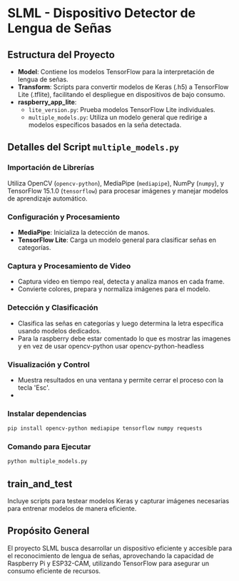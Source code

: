 # SLML - Dispositivo Detector de Lengua de Señas

## Estructura del Proyecto

- **Model**: Contiene los modelos TensorFlow para la interpretación de lengua de señas.
- **Transform**: Scripts para convertir modelos de Keras (.h5) a TensorFlow Lite (.tflite), facilitando el despliegue en dispositivos de bajo consumo.
- **raspberry_app_lite**:
  - `lite_version.py`: Prueba modelos TensorFlow Lite individuales.
  - `multiple_models.py`: Utiliza un modelo general que redirige a modelos específicos basados en la seña detectada.

## Detalles del Script `multiple_models.py`

### Importación de Librerías
Utiliza OpenCV (`opencv-python`), MediaPipe (`mediapipe`), NumPy (`numpy`), y TensorFlow 15.1.0 (`tensorflow`) para procesar imágenes y manejar modelos de aprendizaje automático.

### Configuración y Procesamiento
- **MediaPipe**: Inicializa la detección de manos.
- **TensorFlow Lite**: Carga un modelo general para clasificar señas en categorías.

### Captura y Procesamiento de Video
- Captura video en tiempo real, detecta y analiza manos en cada frame.
- Convierte colores, prepara y normaliza imágenes para el modelo.

### Detección y Clasificación
- Clasifica las señas en categorías y luego determina la letra específica usando modelos dedicados.
- Para la raspberry debe estar comentado lo que es mostrar las imagenes y en vez de usar opencv-python usar opencv-python-headless

### Visualización y Control
- Muestra resultados en una ventana y permite cerrar el proceso con la tecla 'Esc'.
- 
### Instalar dependencias
``` bash
pip install opencv-python mediapipe tensorflow numpy requests
```
### Comando para Ejecutar
```bash
python multiple_models.py
```


## train_and_test

Incluye scripts para testear modelos Keras y capturar imágenes necesarias para entrenar modelos de manera eficiente.

## Propósito General

El proyecto SLML busca desarrollar un dispositivo eficiente y accesible para el reconocimiento de lengua de señas, aprovechando la capacidad de Raspberry Pi y ESP32-CAM, utilizando TensorFlow para asegurar un consumo eficiente de recursos.
